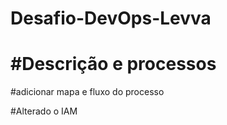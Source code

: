 # Desafio-DevOps-Levva


#Descrição e processos
=======

#adicionar mapa e fluxo do processo

#Alterado o  IAM
